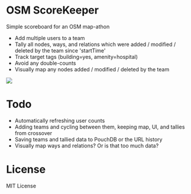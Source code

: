 # OSM ScoreKeeper

Simple scoreboard for an OSM map-athon

* Add multiple users to a team
* Tally all nodes, ways, and relations which were added / modified / deleted by the team since 'startTime'
* Track target tags (building=yes, amenity=hospital)
* Avoid any double-counts
* Visually map any nodes added / modified / deleted by the team

<img src="http://i.imgur.com/XgZZtG7.png"/>

# Todo

* Automatically refreshing user counts
* Adding teams and cycling between them, keeping map, UI, and tallies from crossover
* Saving teams and tallied data to PouchDB or the URL history
* Visually map ways and relations? Or is that too much data?

# License

MIT License
